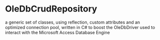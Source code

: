 # OleDbCrudRepository
 a generic set of classes, using reflection, custom attributes and an optimized connection pool, written in C# to boost the OleDbDriver used to interact with the Microsoft Access Database Engine
